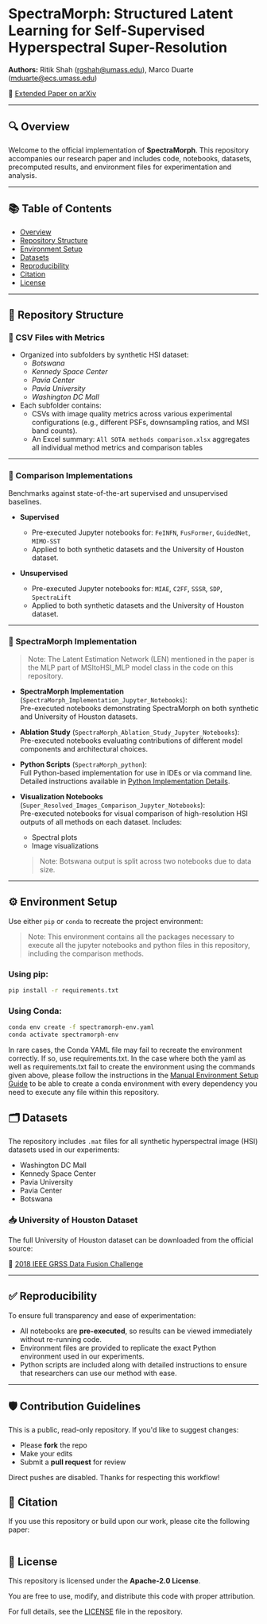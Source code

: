 # SpectraMorph: Structured Latent Learning for Self-Supervised Hyperspectral Super-Resolution

**Authors:** Ritik Shah ([rgshah@umass.edu](mailto:rgshah@umass.edu)), Marco Duarte ([mduarte@ecs.umass.edu](mailto:mduarte@ecs.umass.edu))

📄 [Extended Paper on arXiv]()

---

## 🔍 Overview

Welcome to the official implementation of **SpectraMorph**. This repository accompanies our research paper and includes code, notebooks, datasets, precomputed results, and environment files for experimentation and analysis.

---

## 📚 Table of Contents

- [Overview](#-overview)
- [Repository Structure](#-repository-structure)
- [Environment Setup](#-environment-setup)
- [Datasets](#-datasets)
- [Reproducibility](#-reproducibility)
- [Citation](#-citation)
- [License](#-license)

---

## 📁 Repository Structure

### 🔸 CSV Files with Metrics

- Organized into subfolders by synthetic HSI dataset:
  - *Botswana*
  - *Kennedy Space Center*
  - *Pavia Center*
  - *Pavia University*
  - *Washington DC Mall*
- Each subfolder contains:
  - CSVs with image quality metrics across various experimental configurations (e.g., different PSFs, downsampling ratios, and MSI band counts).
  - An Excel summary: `All SOTA methods comparison.xlsx` aggregates all individual method metrics and comparison tables

---

### 🔸 Comparison Implementations

Benchmarks against state-of-the-art supervised and unsupervised baselines.

- **Supervised**  
  - Pre-executed Jupyter notebooks for: `FeINFN`, `FusFormer`, `GuidedNet`, `MIMO-SST`
  - Applied to both synthetic datasets and the University of Houston dataset.

- **Unsupervised**  
  - Pre-executed Jupyter notebooks for: `MIAE`, `C2FF`, `SSSR`, `SDP`, `SpectraLift`
  - Applied to both synthetic datasets and the University of Houston dataset.

---

### 🔸 SpectraMorph Implementation
> Note: The Latent Estimation Network (LEN) mentioned in the paper is the MLP part of MSItoHSI_MLP model class in the code on this repository. 

- **SpectraMorph Implementation** (`SpectraMorph_Implementation_Jupyter_Notebooks`):  
  Pre-executed notebooks demonstrating SpectraMorph on both synthetic and University of Houston datasets.

- **Ablation Study** (`SpectraMorph_Ablation_Study_Jupyter_Notebooks`):  
  Pre-executed notebooks evaluating contributions of different model components and architectural choices.

- **Python Scripts** (`SpectraMorph_python`):  
  Full Python-based implementation for use in IDEs or via command line.  
  Detailed instructions available in [Python Implementation Details](py_implementation.md).

- **Visualization Notebooks** (`Super_Resolved_Images_Comparison_Jupyter_Notebooks`):  
  Pre-executed notebooks for visual comparison of high-resolution HSI outputs of all methods on each dataset. Includes:
  - Spectral plots
  - Image visualizations
  > Note: Botswana output is split across two notebooks due to data size.

---

## ⚙️ Environment Setup

Use either `pip` or `conda` to recreate the project environment:
> Note: This environment contains all the packages necessary to execute all the jupyter notebooks and python files in this repository, including the comparison methods.

### Using pip:
```bash
pip install -r requirements.txt
```
### Using Conda:
```bash
conda env create -f spectramorph-env.yaml
conda activate spectramorph-env
```
In rare cases, the Conda YAML file may fail to recreate the environment correctly. If so, use requirements.txt. In the case where both the yaml as well as requirements.txt fail to create the environment using the commands given above, please follow the instructions in the [Manual Environment Setup Guide](ENVIRONMENT_SETUP.md) to be able to create a conda environment with every dependency you need to execute any file within this repository.

## 🗂️ Datasets

The repository includes `.mat` files for all synthetic hyperspectral image (HSI) datasets used in our experiments:

- Washington DC Mall  
- Kennedy Space Center  
- Pavia University  
- Pavia Center  
- Botswana  

### 📥 University of Houston Dataset

The full University of Houston dataset can be downloaded from the official source:

🔗 [2018 IEEE GRSS Data Fusion Challenge](https://machinelearning.ee.uh.edu/2018-ieee-grss-data-fusion-challenge-fusion-of-multispectral-lidar-and-hyperspectral-data/)

---

## ✅ Reproducibility

To ensure full transparency and ease of experimentation:

- All notebooks are **pre-executed**, so results can be viewed immediately without re-running code.
- Environment files are provided to replicate the exact Python environment used in our experiments.
- Python scripts are included along with detailed instructions to ensure that researchers can use our method with ease.

---

## 🛡️ Contribution Guidelines
This is a public, read-only repository. If you'd like to suggest changes:
- Please **fork** the repo
- Make your edits
- Submit a **pull request** for review

Direct pushes are disabled. Thanks for respecting this workflow!

## 📖 Citation

If you use this repository or build upon our work, please cite the following paper:

```bibtex
```

## 📜 License

This repository is licensed under the **Apache-2.0 License**.

You are free to use, modify, and distribute this code with proper attribution.

For full details, see the [LICENSE](./LICENSE) file in the repository.



